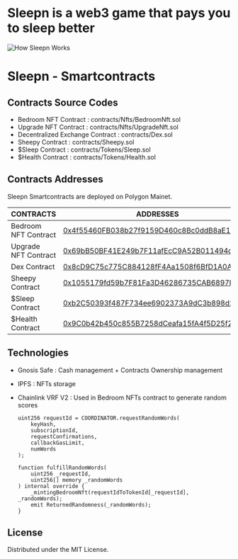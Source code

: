 # Sleepn is a web3 game that pays you to sleep better
![How Sleepn Works](https://user-images.githubusercontent.com/3343429/169715829-8df70002-36ad-4794-9161-a4874e59ceda.png)

# Sleepn - Smartcontracts
## Contracts Source Codes
- Bedroom NFT Contract : contracts/Nfts/BedroomNft.sol  
- Upgrade NFT Contract : contracts/Nfts/UpgradeNft.sol 
- Decentralized Exchange Contract : contracts/Dex.sol
- Sheepy Contract : contracts/Sheepy.sol
- $Sleep Contract : contracts/Tokens/Sleep.sol
- $Health Contract : contracts/Tokens/Health.sol


## Contracts Addresses
Sleepn Smartcontracts are deployed on Polygon Mainet.

| CONTRACTS | ADDRESSES |
| ------ | ------ |
| Bedroom NFT Contract | [0x4f55460FB038b27f9159D460c8Bc0ddB8aE1a760](https://polygonscan.com/address/0x4f55460FB038b27f9159D460c8Bc0ddB8aE1a760) 
| Upgrade NFT Contract | [0x69bB50BF41E249b7F11afEcC9A52B011494cFEA5](https://polygonscan.com/address/0x69bB50BF41E249b7F11afEcC9A52B011494cFEA5)
| Dex Contract | [0x8cD9C75c775C884128fF4Aa1508f6BfD1A0A1aAe](https://polygonscan.com/address/0x8cD9C75c775C884128fF4Aa1508f6BfD1A0A1aAe)
| Sheepy Contract | [0x1055179fd59b7F81Fa3D46286735CAB6897bF304](https://polygonscan.com/address/0x1055179fd59b7F81Fa3D46286735CAB6897bF304)
| $Sleep Contract | [0xb2C50393f487F734ee6902373A9dC3b898d2F243](https://polygonscan.com/address/0xb2C50393f487F734ee6902373A9dC3b898d2F243)
| $Health Contract | [0x9C0b42b450c855B7258dCeafa15fA4f5D25f21e6](https://polygonscan.com/address/0x9C0b42b450c855B7258dCeafa15fA4f5D25f21e6)

## Technologies
- Gnosis Safe : Cash management + Contracts Ownership management 

- IPFS : NFTs storage <br>

- Chainlink VRF V2 : Used in Bedroom NFTs contract to generate random scores
    ```solidity
    uint256 requestId = COORDINATOR.requestRandomWords(
        keyHash,
        subscriptionId,
        requestConfirmations,
        callbackGasLimit,
        numWords
    );

    function fulfillRandomWords(
        uint256 _requestId,
        uint256[] memory _randomWords
    ) internal override {
        _mintingBedroomNft(requestIdToTokenId[_requestId], _randomWords);
        emit ReturnedRandomness(_randomWords);
    }
    ```

## License
Distributed under the MIT License.

